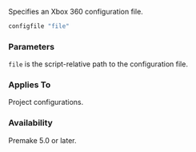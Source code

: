Specifies an Xbox 360 configuration file.

```lua
configfile "file"
```

### Parameters ###

`file` is the script-relative path to the configuration file.


### Applies To ###

Project configurations.


### Availability ###

Premake 5.0 or later.
